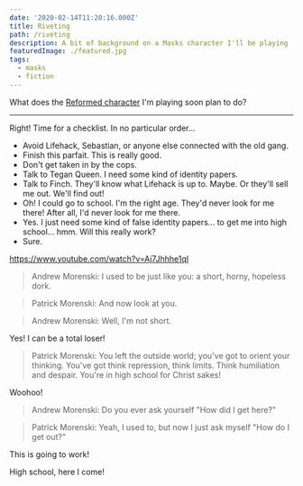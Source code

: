 ```yaml
---
date: '2020-02-14T11:20:16.000Z'
title: Riveting
path: /riveting
description: A bit of background on a Masks character I'll be playing
featuredImage: ./featured.jpg
tags:
  - masks
  - fiction
---
```

    


What does the [Reformed character](https://docs.google.com/document/d/1f2HLMIyJYJjWrRTa37BxSGAJcpD5D4Hg1g1hXDj2Tgc/edit?usp=sharing) I'm playing soon plan to do?

----

Right! Time for a checklist. In no particular order...

* Avoid Lifehack, Sebastian, or anyone else connected with the old gang.
* Finish this parfait. This is really good.
* Don't get taken in by the cops.
* Talk to Tegan Queen. I need some kind of identity papers.
* Talk to Finch. They'll know what Lifehack is up to. Maybe. Or they'll sell me out. We'll find out!
* Oh! I could go to school. I'm the right age. They'd never look for me there! After all, I'd never look for me there.
* Yes. I just need some kind of false identity papers... to get me into high school... hmm. Will this really work?
* Sure.

https://www.youtube.com/watch?v=Aj7Jhhhe1qI

> Andrew Morenski: I used to be just like you: a short, horny, hopeless dork.

> Patrick Morenski: And now look at you.

> Andrew Morenski: Well, I'm not short.

Yes! I can be a total loser!

> Patrick Morenski: You left the outside world; you've got to orient your thinking. You've got think repression, think limits. Think humiliation and despair. You're in high school for Christ sakes!

Woohoo!

> Andrew Morenski: Do you ever ask yourself "How did I get here?"

> Patrick Morenski: Yeah, I used to, but now I just ask myself "How do I get out?"

This is going to work!

High school, here I come!


    